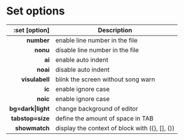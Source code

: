 
# Set options

| :set [option] 		| Description	|
| --------------------: | ------------- |
| **number** 		| enable line number in the file |
| **nonu** 		| disable line number in the file |
| **ai** 		| enable auto indent |
| **noai** 		| disable auto indent |
| **visulabell** 	| blink the screen without song warn |
| **ic** 		| enable ignore case |
| **noic** 		| enable ignore case |
| **bg=dark\|light** 	| change background of editor |
| **tabstop=size** 	| define the amount of space in TAB |
| **showmatch** 	    | display the context of block with ({}, [], ())|
